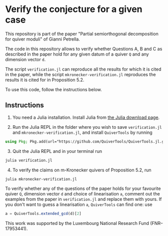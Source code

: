 # Verify the conjecture for a given case

This repository is part of the paper "Partial semiorthogonal decomposition
for quiver moduli" of Gianni Petrella.

The code in this repository allows to verify whether Questions A, B and C as described
in the paper hold for any given datum of a quiver `Q` and any dimension vector `d`.

The script `verification.jl` can reproduce all the results for which it is cited in the paper,
while the script `mkronecker-verification.jl` reproduces the results it is cited for
in Proposition 5.2.

To use this code, follow the instructions below.


## Instructions

1. You need a Julia installation.
Install Julia from [the Julia download page](https://julialang.org).

2. Run the Julia REPL in the folder where you wish to save `verification.jl`
and `mkronecker-verification.jl`, and install `QuiverTools` by running

```julia
using Pkg; Pkg.add(url="https://github.com/QuiverTools/QuiverTools.jl.git")
```

3. Quit the Julia REPL and in your terminal run

```sh
julia verification.jl
```

4. To verify the claims on m-Kronecker quivers of Proposition 5.2, run

```sh
julia mkronecker-verification.jl
```

To verify whether any of the questions of the paper holds for your favourite quiver `Q`,
dimension vector `d` and choice of linearisation `a`,
comment out the examples from the paper in `verification.jl` and replace them with yours.
If you don't want to guess a linearisation `a`, `QuiverTools` can find one: use

```julia
a = QuiverTools.extended_gcd(d)[2]
```

This work was supported by the Luxembourg National Research Fund (FNR–17953441).
